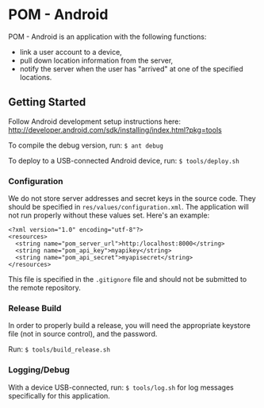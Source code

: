 POM - Android
=====================

POM - Android is an application with the following functions:

  * link a user account to a device,
  * pull down location information from the server,
  * notify the server when the user has "arrived" at one of the specified locations.

## Getting Started

Follow Android development setup instructions here: http://developer.android.com/sdk/installing/index.html?pkg=tools

To compile the debug version, run: `$ ant debug`

To deploy to a USB-connected Android device, run: `$ tools/deploy.sh`

### Configuration

We do not store server addresses and secret keys in the source code. They should
be specified in `res/values/configuration.xml`. The application will not run
properly without these values set. Here's an example:

```
<?xml version="1.0" encoding="utf-8"?>
<resources>
  <string name="pom_server_url">http:/localhost:8000</string>
  <string name="pom_api_key">myapikey</string>
  <string name="pom_api_secret">myapisecret</string>
</resources>
```

This file is specified in the `.gitignore` file and should not be submitted to
the remote repository.

### Release Build

In order to properly build a release, you will need the appropriate keystore file
(not in source control), and the password.

Run: `$ tools/build_release.sh`

### Logging/Debug

With a device USB-connected, run: `$ tools/log.sh` for log messages specifically
for this application.
